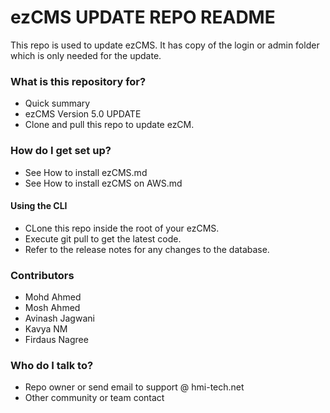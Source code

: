 # ezCMS UPDATE REPO README #

This repo is used to update ezCMS. It has copy of the login or admin folder which is only needed for the update.

### What is this repository for? ###

* Quick summary
* ezCMS Version 5.0 UPDATE 
* Clone and pull this repo to update ezCM.

### How do I get set up? ###

* See How to install ezCMS.md
* See How to install ezCMS on AWS.md


#### Using the CLI ####

* CLone this repo inside the root of your ezCMS.
* Execute git pull to get the latest code.
* Refer to the release notes for any changes to the database.

### Contributors ###

* Mohd Ahmed
* Mosh Ahmed
* Avinash Jagwani
* Kavya NM
* Firdaus Nagree

### Who do I talk to? ###

* Repo owner or send email to support @ hmi-tech.net
* Other community or team contact
